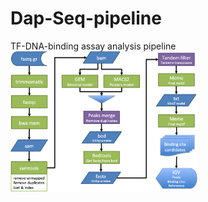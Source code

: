 # Dap-Seq-pipeline
TF-DNA-binding assay analysis pipeline
<img src='./images/pipeline.png' width=300 >